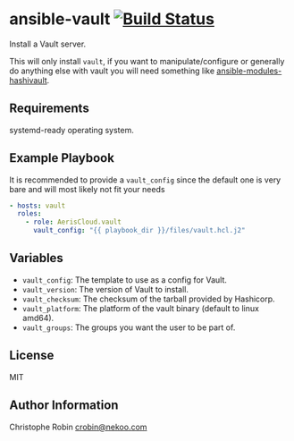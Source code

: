 ansible-vault [![Build Status](https://travis-ci.org/AerisCloud/ansible-vault.svg?branch=master)](https://travis-ci.org/AerisCloud/ansible-vault)
=============

Install a Vault server.

This will only install `vault`, if you want to manipulate/configure or generally do anything else
with vault you will need something like [ansible-modules-hashivault](https://pypi.python.org/pypi/ansible-modules-hashivault).

Requirements
------------

systemd-ready operating system.

Example Playbook
----------------

It is recommended to provide a `vault_config` since the default one is very bare
and will most likely not fit your needs

```yaml
- hosts: vault
  roles:
    - role: AerisCloud.vault
      vault_config: "{{ playbook_dir }}/files/vault.hcl.j2"
```

Variables
---------

* `vault_config`: The template to use as a config for Vault.
* `vault_version`: The version of Vault to install.
* `vault_checksum`: The checksum of the tarball provided by Hashicorp.
* `vault_platform`: The platform of the vault binary (default to linux amd64).
* `vault_groups`: The groups you want the user to be part of.

License
-------

MIT

Author Information
------------------

Christophe Robin <crobin@nekoo.com>
